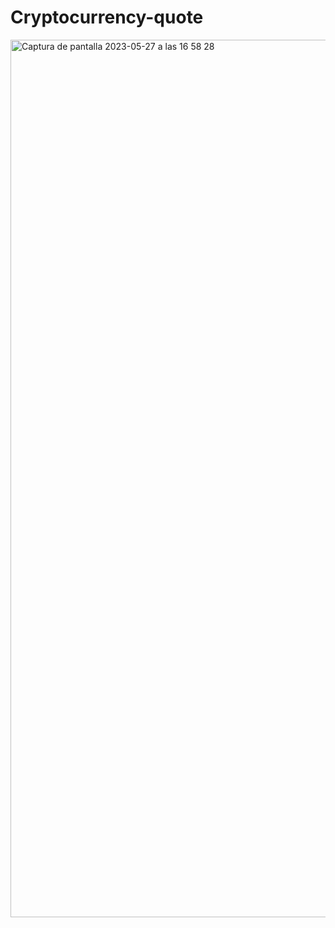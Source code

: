 # Cryptocurrency-quote
<img width="1404" alt="Captura de pantalla 2023-05-27 a las 16 58 28" src="https://github.com/catearacil/cryptocurrency-quote/assets/103588103/75c0c3d4-4793-49fc-8f33-ae70cd0da335">
